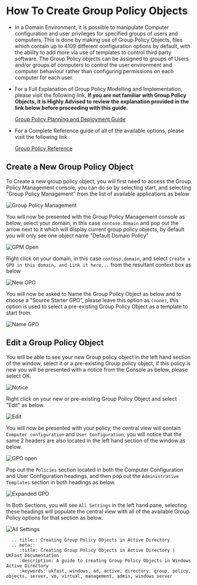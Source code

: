 # How To Create Group Policy Objects

* In a Domain Environment, it is possible to manipulate Computer configuration and user privileges for specified groups of users and computers,
  This is done by making use of Group Policy Objects, files which contain up to 4109 different configuration options by default, with the ability to add more via use of templates to control third party software.
  The Group Policy objects can be assigned to groups of Users and/or groups of computers to control the user environment and computer behaviour rather than configuring permissions on each computer for each user.

* For a Full Explanation of Group Policy Modelling and Implementation, please visit the following link, <b>If you are not familiar with Group Policy Objects, it is Highly Advised to review the explanation provided in the link below before proceeding with this guide.</b>

  [Group Policy Planning and Deployment Guide](https://technet.microsoft.com/en-us/library/cc754948(v=ws.10).aspx)

* For a Complete Reference guide of all of the available options, please visit the following link

  [Group Policy Reference](https://www.microsoft.com/en-gb/download/details.aspx?id=25250)


## Create a New Group Policy Object

To Create a new group policy object, you will first need to access the Group Policy Management console, you can do so by selecting start, and selecting "Group Policy Management" from the list of available applications as below

![Group Policy Management](files/grouppolicy/grouppolicymanagement.PNG)

You will now be presented with the Group Policy Management console as below, select your domain, in this case `contoso.domain` and pop out the arrow next to it which will display current group policy objects, by default you will only see one object name "Default Domain Policy"

![GPM Open](files/grouppolicy/gpmopen.PNG)

Right click on your domain, in this case `contoso.domain`, and select `Create a GPO in this domain, and Link it here...` from the resultant context box as below

![New GPO](files/grouppolicy/rightclickcreate.PNG)

You will now be asked to Name the Group Policy Object as below and to choose a "Source Starter GPO", please leave this option as `(none)`, this option is used to select a pre-existing Group Policy Object as a template to start from.

![Name GPO](files/grouppolicy/namegpo.PNG)

## Edit a Group Policy Object

You will be able to see your new Group policy object in the left hand section of the window, select it or a pre-existing Group policy object, if this policy is new you will be presented with a notice from the Console as below, please select OK.

![Notice](files/grouppolicy/warning.PNG)

Right click on your new or pre-existing Group Policy Object and select "Edit" as below.

![Edit](files/grouppolicy/rightclickedit.PNG)

You will now be presented with your policy, the central view will contain `Computer configuration` and `User Configuration`, you will notice that the same 2 headers are also located in the left hand section of the window as below.

![GPO open](files/grouppolicy/policy.PNG)

Pop out the `Policies` section located in both the Computer Configuration and User Configuration headings, and then pop out the `Administrative Templates` section in both headings as below.

![Expanded GPO](files/grouppolicy/policyexpanded.PNG)

In Both Sections, you will see `All Settings` in the left hand pane, selecting these headings will populate the central view with all of the available Group Policy options for that section as below.

![All Settings](files/grouppolicy/downloadoption.PNG)

```eval_rst
  .. title:: Creating Group Policy Objects in Active Directory
  .. meta::
     :title: Creating Group Policy Objects in Active Directory | UKFast Documentation
     :description: A guide to creating Group Policy Objects in Windows Active Directory
     :keywords: ukfast, windows, ad, active, directory, group, policy, objects, server, vm, virtual, management, admin, windows server
```
